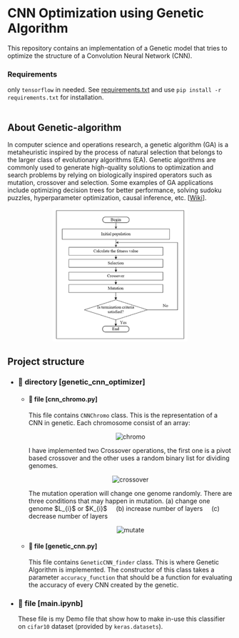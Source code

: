 # CNN Optimization using Genetic Algorithm
This repository contains an implementation of a Genetic model that tries to optimize the structure of a Convolution Neural Network (CNN).  

### Requirements
only `tensorflow` in needed. See [requirements.txt](requirements.txt) and use `pip install -r requirements.txt` for installation.
<br><br>

## About Genetic-algorithm
In computer science and operations research, a genetic algorithm (GA) is a metaheuristic inspired by the process of natural selection that belongs to the larger class of evolutionary algorithms (EA). Genetic algorithms are commonly used to generate high-quality solutions to optimization and search problems by relying on biologically inspired operators such as mutation, crossover and selection. Some examples of GA applications include optimizing decision trees for better performance, solving sudoku puzzles, hyperparameter optimization, causal inference, etc. [[Wiki](https://en.wikipedia.org/wiki/Genetic_algorithm)].
<p align='center'>
  <img height="300" alt="genetic-example" src="README.imgs/genetic-example.jpg">
</p>


## Project structure
- ### 📂 directory [genetic_cnn_optimizer]
    - #### 📄 file [cnn_chromo.py]
      This file contains `CNNChromo` class. This is the representation of a CNN in genetic. Each chromosome consist of an array:
        <p align='center'>
          <img height="300" alt="chromo" src="https://github.com/mohammadAbbasniya/Genetic_CNN_optimizer/tree/main/README.imgs/chromo.png">
        </p>
      I have implemented two Crossover operations, the first one is a pivot based crossover and the other uses a random binary list for dividing genomes.
      <p align='center'>
          <img height="300" alt="crossover" src="https://github.com/mohammadAbbasniya/Genetic_CNN_optimizer/tree/main/README.imgs/crossover.png">
      </p>
      The mutation operation will change one genome randomly. There are three conditions that may happen in mutation. (a) change one genome $L_{i}$ or $K_{i}$ &nbsp; &nbsp; (b) increase number of layers &nbsp; &nbsp; (c) decrease number of layers 
      <p align='center'>
          <img height="300" alt="mutate" src="https://github.com/mohammadAbbasniya/Genetic_CNN_optimizer/tree/main/README.imgs/mutate.png">
      </p>

    - #### 📄 file [genetic_cnn.py]
      This file contains `GeneticCNN_finder` class. This is where Genetic Algorithm is implemented. The constructor of this class takes a parameter `accuracy_function` that should be a function for evaluating the accuracy of every CNN created by the genetic. 

- ### 📄 file [main.ipynb]
  These file is my Demo file that show how to make in-use this classifier on `cifar10` dataset (provided by `keras.datasets`).

